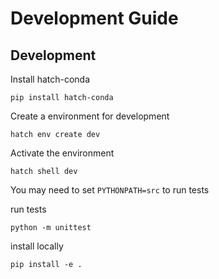 # Development Guide

## Development

Install hatch-conda

```shell
pip install hatch-conda
```

Create a environment for development
```shell
hatch env create dev
```

Activate the environment
```shell
hatch shell dev
```

You may need to set `PYTHONPATH=src` to run tests

run tests
```
python -m unittest
```

install locally
```
pip install -e .
```

